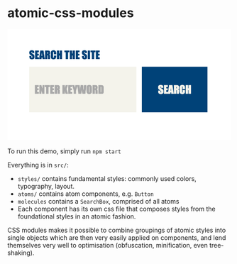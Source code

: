 # atomic-css-modules

![Screenshot](example.png)

To run this demo, simply run `npm start`

Everything is in `src/`:

- `styles/` contains fundamental styles: commonly used colors, typography, layout.
- `atoms/` contains atom components, e.g. `Button`
- `molecules` contains a `SearchBox`, comprised of all atoms
- Each component has its own css file that composes styles from the foundational styles in an atomic fashion.

CSS modules makes it possible to combine groupings of atomic styles into single objects which are then very easily applied on components, and lend themselves very well to optimisation (obfuscation, minification, even tree-shaking).
